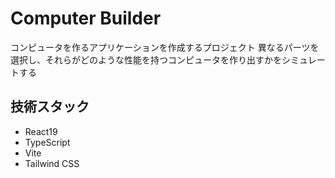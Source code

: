 # Computer Builder
コンピュータを作るアプリケーションを作成するプロジェクト
異なるパーツを選択し、それらがどのような性能を持つコンピュータを作り出すかをシミュレートする

## 技術スタック
- React19
- TypeScript
- Vite
- Tailwind CSS
